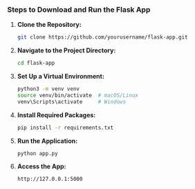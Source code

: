 ### Steps to Download and Run the Flask App

1. **Clone the Repository:**

     ```bash
     git clone https://github.com/yourusername/flask-app.git
     ```

2. **Navigate to the Project Directory:**
   ```bash
   cd flask-app
   ```

3. **Set Up a Virtual Environment:**
   ```bash
   python3 -m venv venv
   source venv/bin/activate  # macOS/Linux
   venv\Scripts\activate     # Windows
   ```

4. **Install Required Packages:**
   ```bash
   pip install -r requirements.txt
   ```

5. **Run the Application:**
   ```bash
   python app.py
   ```

6. **Access the App:**
   
   ```
   http://127.0.0.1:5000
   ```
